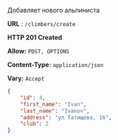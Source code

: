Добавляет нового альпиниста

**URL** : `/climbers/create`

**HTTP 201 Created**

**Allow:** `POST, OPTIONS`

**Content-Type:** `application/json`

**Vary:** `Accept`

```json
{
    "id": 4,
    "first_name": "Ivan",
    "last_name": "Ivanov",
    "address": "ул Татищева, 16",
    "club": 2
}
```